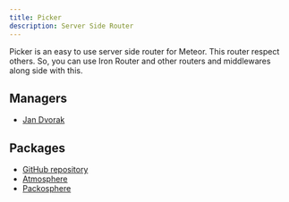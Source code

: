 ```yaml
---
title: Picker
description: Server Side Router
---
```


Picker is an easy to use server side router for Meteor. This router respect others. So, you can use Iron Router and other routers and middlewares along side with this.

## Managers
* [Jan Dvorak](https://github.com/sponsors/StorytellerCZ)

## Packages
* [GitHub repository](https://github.com/Meteor-Community-Packages/picker)
* [Atmosphere](https://atmospherejs.com/communitypackages/picker)
* [Packosphere](https://packosphere.com/communitypackages/picker)
